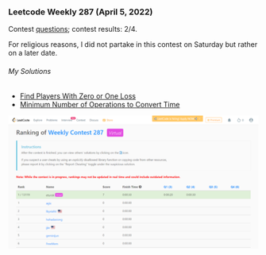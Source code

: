 ### Leetcode Weekly 287 (April 5, 2022)
Contest [questions](https://leetcode.com/contest/weekly-contest-287/ 'Link to Contest Questions'); 
contest results: 2/4.

For religious reasons, I did not partake in this contest on Saturday but rather on a later date.

###### My Solutions
* [Find Players With Zero or One Loss](https://github.com/ez2rok/coding-contests/blob/main/week_012/leetcode_weekly_287/find_players_with_zero_or_one_loss.py)
* [Minimum Number of Operations to Convert Time](https://github.com/ez2rok/coding-contests/blob/main/week_012/leetcode_weekly_287/minimum_number_of_operations_to_convert_time.py)

<img src="leetcode_weekly_287.png" alt="Screenshot of my contest results." width="800"/>
